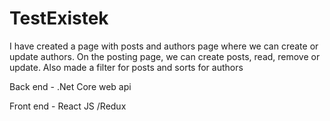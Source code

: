 # TestExistek
I have created a page with posts and authors page where we can create or update authors.
On the posting page, we can create posts, read, remove or update.
Also made a filter for posts and sorts for authors


Back end - .Net Core web api


Front end - React JS /Redux 
